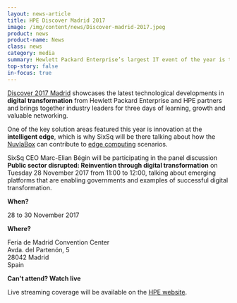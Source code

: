 ```yaml
---
layout: news-article
title: HPE Discover Madrid 2017
image: /img/content/news/Discover-madrid-2017.jpeg
product: news
product-name: News
class: news
category: media
summary: Hewlett Packard Enterprise’s largest IT event of the year is taking place this week in Madrid. Thousands of attendees will be on site to listen to high-profile speakers and take a sneak peak at upcoming technologies.
top-story: false
in-focus: true
---
```


[Discover 2017 Madrid](https://www.hpe.com/events/discover/) showcases the latest technological developments in **digital transformation**
from Hewlett Packard Enterprise and HPE partners and brings together industry leaders for three days of learning, growth and valuable networking.

One of the key solution areas featured this year is innovation at the **intelligent edge**, which is why SixSq will be there talking about how the [NuvlaBox](/products-and-services/nuvlabox/overview) can contribute to [edge computing](http://media.sixsq.com/blog/what-is-edge-computing) scenarios. 

SixSq CEO Marc-Elian Bégin will be participating in the panel discussion **Public sector disrupted: Reinvention through digital transformation** on Tuesday 28 November 2017 from 11:00 to 12:00, talking about emerging platforms that are enabling governments and examples of successful digital transformation.

**When?**

28 to 30 November 2017

**Where?**

Feria de Madrid Convention Center  
Avda. del Partenón, 5  
28042 Madrid  
Spain  

**Can't attend? Watch live**

Live streaming coverage will be available on the [HPE website](https://www.hpe.com/events/discover/).
